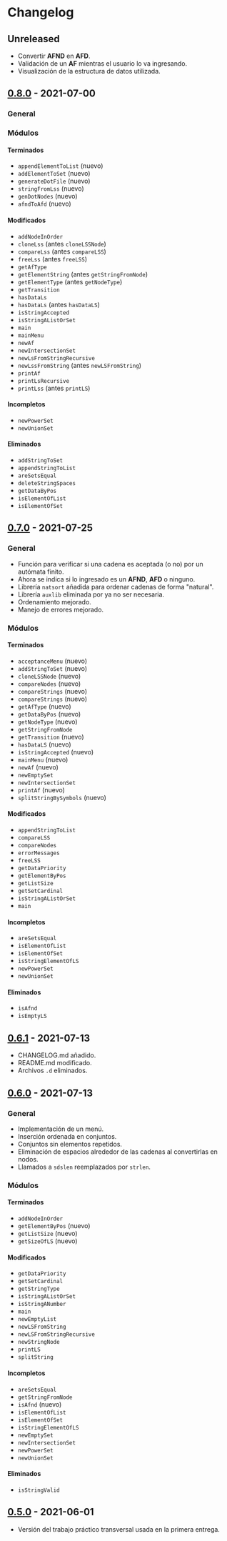 # Changelog

## Unreleased

- Convertir **AFND** en **AFD**.
- Validación de un **AF** mientras el usuario lo va ingresando.
- Visualización de la estructura de datos utilizada.

## [0.8.0](https://github.com/CrysoK/TCI_TPT/releases/tag/0.7.0) - 2021-07-00

### General

### Módulos

#### Terminados

- `appendElementToList` (nuevo)
- `addElementToSet` (nuevo)
- `generateDotFile` (nuevo)
- `stringFromLss` (nuevo)
- `genDotNodes` (nuevo)
- `afndToAfd` (nuevo)

#### Modificados

- `addNodeInOrder`
- `cloneLss` (antes `cloneLSSNode`)
- `compareLss` (antes `compareLSS`)
- `freeLss` (antes `freeLSS`)
- `getAfType`
- `getElementString` (antes `getStringFromNode`)
- `getElementType` (antes `getNodeType`)
- `getTransition`
- `hasDataLs`
- `hasDataLs` (antes `hasDataLS`)
- `isStringAccepted`
- `isStringAListOrSet`
- `main`
- `mainMenu`
- `newAf`
- `newIntersectionSet`
- `newLsFromStringRecursive`
- `newLssFromString` (antes `newLSFromString`)
- `printAf`
- `printLsRecursive`
- `printLss` (antes `printLS`)

#### Incompletos

- `newPowerSet`
- `newUnionSet`

#### Eliminados

- `addStringToSet`
- `appendStringToList`
- `areSetsEqual`
- `deleteStringSpaces`
- `getDataByPos`
- `isElementOfList`
- `isElementOfSet`

## [0.7.0](https://github.com/CrysoK/TCI_TPT/releases/tag/0.7.0) - 2021-07-25

### General

- Función para verificar si una cadena es aceptada (o no) por un autómata finito.
- Ahora se indica si lo ingresado es un **AFND**, **AFD** o ninguno.
- Librería `natsort` añadida para ordenar cadenas de forma "natural".
- Librería `auxlib` eliminada por ya no ser necesaria.
- Ordenamiento mejorado.
- Manejo de errores mejorado.

### Módulos

#### Terminados

- `acceptanceMenu` (nuevo)
- `addStringToSet` (nuevo)
- `cloneLSSNode` (nuevo)
- `compareNodes` (nuevo)
- `compareStrings` (nuevo)
- `compareStrings` (nuevo)
- `getAfType` (nuevo)
- `getDataByPos` (nuevo)
- `getNodeType` (nuevo)
- `getStringFromNode`
- `getTransition` (nuevo)
- `hasDataLS` (nuevo)
- `isStringAccepted` (nuevo)
- `mainMenu` (nuevo)
- `newAf` (nuevo)
- `newEmptySet`
- `newIntersectionSet`
- `printAf` (nuevo)
- `splitStringBySymbols` (nuevo)

#### Modificados

- `appendStringToList`
- `compareLSS`
- `compareNodes`
- `errorMessages`
- `freeLSS`
- `getDataPriority`
- `getElementByPos`
- `getListSize`
- `getSetCardinal`
- `isStringAListOrSet`
- `main`

#### Incompletos

- `areSetsEqual`
- `isElementOfList`
- `isElementOfSet`
- `isStringElementOfLS`
- `newPowerSet`
- `newUnionSet`

#### Eliminados

- `isAfnd`
- `isEmptyLS`

## [0.6.1](https://github.com/CrysoK/TCI_TPT/releases/tag/0.6.1) - 2021-07-13

- CHANGELOG.md añadido.
- README.md modificado.
- Archivos `.d` eliminados.

## [0.6.0](https://github.com/CrysoK/TCI_TPT/releases/tag/0.6.0) - 2021-07-13

### General

- Implementación de un menú.
- Inserción ordenada en conjuntos.
- Conjuntos sin elementos repetidos.
- Eliminación de espacios alrededor de las cadenas al convertirlas en nodos.
- Llamados a `sdslen` reemplazados por `strlen`.

### Módulos

#### Terminados

- `addNodeInOrder`
- `getElementByPos` (nuevo)
- `getListSize` (nuevo)
- `getSizeOfLS` (nuevo)

#### Modificados

- `getDataPriority`
- `getSetCardinal`
- `getStringType`
- `isStringAListOrSet`
- `isStringANumber`
- `main`
- `newEmptyList`
- `newLSFromString`
- `newLSFromStringRecursive`
- `newStringNode`
- `printLS`
- `splitString`

#### Incompletos

- `areSetsEqual`
- `getStringFromNode`
- `isAfnd` (nuevo)
- `isElementOfList`
- `isElementOfSet`
- `isStringElementOfLS`
- `newEmptySet`
- `newIntersectionSet`
- `newPowerSet`
- `newUnionSet`

#### Eliminados

- `isStringValid`

## [0.5.0](https://github.com/CrysoK/TCI_TPT/releases/tag/0.5.0) - 2021-06-01

- Versión del trabajo práctico transversal usada en la primera entrega.

